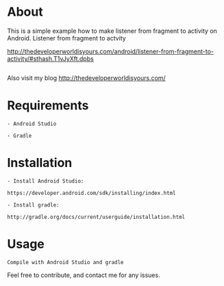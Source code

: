 # About
  This is a simple example how to make listener from fragment to activity on Android. 
  Listener from fragment to actvity
  
  http://thedeveloperworldisyours.com/android/listener-from-fragment-to-activity/#sthash.T1vJyXft.dpbs
  
  <img src="http://thedeveloperworldisyours.com/wp-content/uploads/listenerFragmentToActivityy.gif" alt="" />
  
  Also visit my blog 
  http://thedeveloperworldisyours.com/
  
# Requirements

    - Android Studio

    - Gradle


# Installation

    - Install Android Studio:

    https://developer.android.com/sdk/installing/index.html

    - Install gradle:

    http://gradle.org/docs/current/userguide/installation.html

# Usage
    Compile with Android Studio and gradle


Feel free to contribute, and contact me for any issues.

